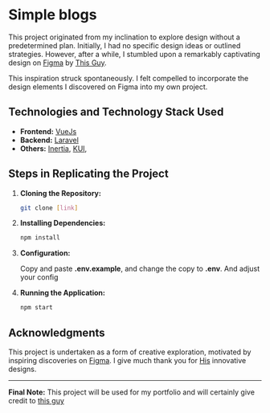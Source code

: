 # Simple blogs

This project originated from my inclination to explore design without a predetermined plan. Initially, I had no specific design ideas or outlined strategies. However, after a while, I stumbled upon a remarkably captivating design on [Figma](link_figma) by [This Guy](link).

This inspiration struck spontaneously. I felt compelled to incorporate the design elements I discovered on Figma into my own project.

## Technologies and Technology Stack Used

- **Frontend:** [VueJs]()
- **Backend:** [Laravel]()
- **Others:** [Inertia](), [KUI](), 

## Steps in Replicating the Project

1. **Cloning the Repository:** 
    
    ``` bash
    git clone [link]
    ```

2. **Installing Dependencies:**
    
    ``` bash
    npm install 
    ```

3. **Configuration:**

    Copy and paste <strong>.env.example</strong>, and change the copy to <strong>.env</strong>. And adjust your config

4. **Running the Application:**
    
    ```bash
    npm start
    ```

## Acknowledgments

This project is undertaken as a form of creative exploration, motivated by inspiring discoveries on [Figma](link_figma). I give much thank you for [His]() innovative designs.

---

**Final Note:** This project will be used for my portfolio and will certainly give credit to [this guy]() 